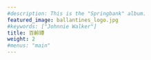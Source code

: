 ```yaml
---
#description: This is the "Springbank" album.
featured_image: ballantines_logo.jpg
#keywords: ["Johnnie Walker"]
title: 百齡罈
weight: 2
#menus: "main"
---
```

